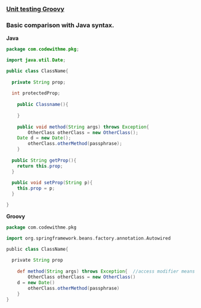 
### [Unit testing Groovy](http://docs.groovy-lang.org/next/html/documentation/core-testing-guide.html)

### Basic comparison with Java syntax.


**Java**
```java
package com.codewithme.pkg;

import java.util.Date;

public class ClassName{
	
  private String prop;
  
  int protectedProp;
	
	public Classname(){
		
	}
	
    public void method(String args) throws Exception{
		OtherClass otherClass = new OtherClass();
    Date d = new Date();
		otherClass.otherMethod(passphrase);	
	}
  
  public String getProp(){
    return this.prop;
  }
  
  public void setProp(String p){
    this.prop = p;
  }

}
```

**Groovy**
```groovy
package com.codewithme.pkg

import org.springframework.beans.factory.annotation.Autowired

public class ClassName{
	
  private String prop
		
	def method(String args) throws Exception{  //access modifier means public
		OtherClass otherClass = new OtherClass()
  	d = new Date()
		otherClass.otherMethod(passphrase)	
	}
}
```
